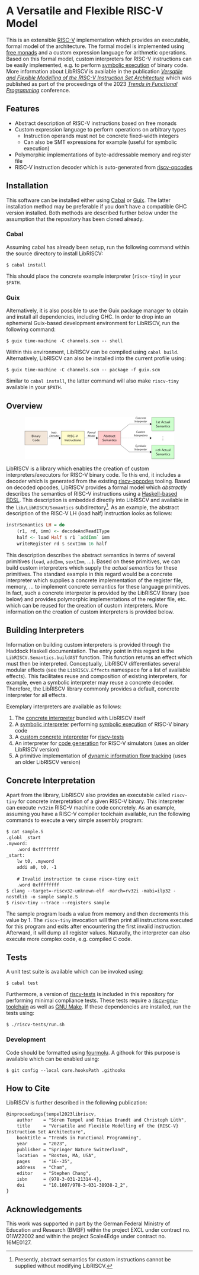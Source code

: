 # A Versatile and Flexible RISC-V Model

This is an extensible [RISC-V][riscv web] implementation which provides an executable, formal model of the architecture.
The formal model is implemented using [free monads][free monads] and a custom expression language for arithmetic operations.
Based on this formal model, custom interpreters for RISC-V instructions can be easily implemented, e.g. to perform [symbolic execution][symbolic execution wikipedia] of binary code.
More information about LibRISCV is available in the publication [*Versatile and Flexible Modelling of the RISC-V Instruction Set Architecture*][agra preprint] which was published as part of the proceedings of the 2023 [*Trends in Functional Programming*][springer tfp2023] conference.

## Features

* Abstract description of RISC-V instructions based on free monads
* Custom expression language to perform operations on arbitrary types
    * Instruction operands must not be concrete fixed-width integers
    * Can also be SMT expressions for example (useful for symbolic execution)
* Polymorphic implementations of byte-addressable memory and register file
* RISC-V instruction decoder which is auto-generated from [riscv-opcodes][riscv-opcodes github]

## Installation

This software can be installed either using [Cabal][cabal web] or [Guix][guix web].
The latter installation method may be preferable if you don't have a compatible GHC version installed.
Both methods are described further below under the assumption that the repository has been cloned already.

### Cabal

Assuming cabal has already been setup, run the following command within the source directory to install LibRISCV:

    $ cabal install

This should place the concrete example interpreter (`riscv-tiny`) in your `$PATH`.

### Guix

Alternatively, it is also possible to use the Guix package manager to obtain and install all dependencies, including GHC.
In order to drop into an ephemeral Guix-based development environment for LibRISCV, run the following command:

    $ guix time-machine -C channels.scm -- shell

Within this environment, LibRISCV can be compiled using `cabal build`.
Alternatively, LibRISCV can also be installed into the current profile using:

    $ guix time-machine -C channels.scm -- package -f guix.scm

Similar to `cabal install`, the latter command will also make `riscv-tiny` available in your `$PATH`.

## Overview

<p align="center">
	<img alt="Overview of the creation of custom interpreters using LibRISCV" src="images/overview.svg" width="80%" />
</p>

LibRISCV is a library which enables the creation of custom interpreters/executors for RISC-V binary code.
To this end, it includes a decoder which is generated from the existing [riscv-opcodes][riscv-opcodes github] tooling.
Based on decoded opcodes, LibRISCV provides a formal model which *abstractly* describes the semantics of RISC-V instructions using a [Haskell-based EDSL][haskell edsl].
This description is embedded directly into LibRISCV and available in the `lib/LibRISCV/Semantics` subdirectory[^1].
As an example, the abstract description of the RISC-V LH (load half) instruction looks as follows:

```Haskell
instrSemantics LH = do
    (r1, rd, imm) <- decodeAndReadIType
    half <- load Half $ r1 `addImm` imm
    writeRegister rd $ sextImm 16 half
```

This description describes the abstract semantics in terms of several primitives (`load`, `addImm`, `sextImm`, …).
Based on these primitives, we can build custom interpreters which supply the *actual semantics* for these primitives.
The standard example in this regard would be a concrete interpreter which supplies a concrete implementation of the register file, memory, … to implement concrete semantics for these language primitives.
In fact, such a concrete interpreter is provided by the LibRISCV library (see below) and provides polymorphic implementations of the register file, etc. which can be reused for the creation of custom interpreters.
More information on the creation of custom interpreters is provided below.

[^1]: Presently, abstract semantics for custom instructions cannot be supplied without modifying LibRISCV.

## Building Interpreters

Information on building custom interpreters is provided through the Haddock Haskell documentation.
The entry point in this regard is the `LibRISCV.Semantics.buildAST` function.
This function returns an effect which must then be interpreted.
Conceptually, LibRISCV differentiates several modular effects (see the `LibRISCV.Effects` namespace for a list of available effects).
This facilitates reuse and composition of existing interpreters, for example, even a symbolic interpreter may reuse a concrete decoder.
Therefore, the LibRISCV library commonly provides a default, concrete interpreter for all effects.

Exemplary interpreters are available as follows:

1. The [concrete interpreter][riscv-tiny github] bundled with LibRISCV itself
2. A [symbolic interpreter][binsym github] performing [symbolic execution][symbolic execution wikipedia] of RISC-V binary code
3. A [custom concrete interpreter][riscv-tests interpreter] for [riscv-tests][riscv-tests github]
4. An interpreter for [code generation][formal-iss github] for RISC-V simulators (uses an older LibRISCV version)
5. A primitive implementation of [dynamic information flow tracking][riscv-dift interpreter] (uses an older LibRISCV version)

## Concrete Interpretation

Apart from the library, LibRISCV also provides an executable called `riscv-tiny` for concrete interpretation of a given RISC-V binary.
This interpreter can execute `rv32im` RISC-V machine code concretely.
As an example, assuming you have a RISC-V compiler toolchain available, run the following commands to execute a very simple assembly program:

    $ cat sample.S
    .globl _start
    .myword:
        .word 0xffffffff
    _start:
        lw t0, .myword
        addi a0, t0, -1

        # Invalid instruction to cause riscv-tiny exit
        .word 0xffffffff
    $ clang --target=-riscv32-unknown-elf -march=rv32i -mabi=ilp32 -nostdlib -o sample sample.S
    $ riscv-tiny --trace --registers sample

The sample program loads a value from memory and then decrements this value by 1.
The `riscv-tiny` invocation will then print all instructions executed for this program and exits after encountering the first invalid instruction.
Afterward, it will dump all register values.
Naturally, the interpreter can also execute more complex code, e.g. compiled C code.

## Tests

A unit test suite is available which can be invoked using:

	$ cabal test

Furthermore, a version of [riscv-tests][riscv-tests github] is included in this repository for performing minimal compliance tests.
These tests require a [riscv-gnu-toolchain][riscv-gnu-toolchain github] as well as [GNU Make][make web].
If these dependencies are installed, run the tests using:

	$ ./riscv-tests/run.sh

### Development

Code should be formatted using [fourmolu][fourmolu github].
A githook for this purpose is available which can be enabled using:

    $ git config --local core.hooksPath .githooks

## How to Cite

LibRISCV is further described in the following publication:

	@inproceedings{tempel2023libriscv,
	    author    = "Sören Tempel and Tobias Brandt and Christoph Lüth",
	    title     = "Versatile and Flexible Modelling of the {RISC-V} Instruction Set Architecture",
	    booktitle = "Trends in Functional Programming",
	    year      = "2023",
	    publisher = "Springer Nature Switzerland",
	    location  = "Boston, MA, USA",
	    pages     = "16--35",
	    address   = "Cham",
	    editor    = "Stephen Chang",
	    isbn      = {978-3-031-21314-4},
	    doi       = "10.1007/978-3-031-38938-2_2",
	}

## Acknowledgements

This work was supported in part by the German Federal Ministry of Education and Research (BMBF) within the project EXCL under contract no. 01IW22002 and within the project Scale4Edge under contract no. 16ME0127.

[riscv web]: https://riscv.org
[cabal web]: https://www.haskell.org/cabal/
[make web]: https://www.gnu.org/software/make
[riscv-tests github]: https://github.com/riscv-software-src/riscv-tests
[riscv-gnu-toolchain github]: https://github.com/riscv-collab/riscv-gnu-toolchain
[guix web]: https://guix.gnu.org
[free monads]: https://doi.org/10.1145/2887747.2804319
[riscv-opcodes github]: https://github.com/riscv/riscv-opcodes
[springer tfp2023]: https://doi.org/10.1007/978-3-031-38938-2_2
[agra preprint]: https://agra.informatik.uni-bremen.de/doc/konf/TFP23_ST.pdf
[haskell edsl]: https://doi.org/10.1007/978-3-031-23669-3_10
[riscv-tiny github]: https://github.com/agra-uni-bremen/libriscv/blob/master/app/Main.hs
[riscv-tests interpreter]: https://github.com/agra-uni-bremen/libriscv/blob/master/riscv-tests/Main.hs
[riscv-dift interpreter]: https://github.com/agra-uni-bremen/libriscv/tree/tfp-2023/example
[binsym github]: https://github.com/agra-uni-bremen/binsym
[formal-iss github]: https://github.com/agra-uni-bremen/formal-iss
[symbolic execution wikipedia]: https://en.wikipedia.org/wiki/Symbolic_execution
[fourmolu github]: https://github.com/fourmolu/fourmolu
